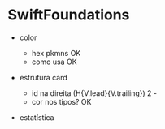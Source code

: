 # SwiftFoundations

- color
  - hex pkmns OK
  - como usa OK

- estrutura card
  - id na direita (H{V.lead}{V.trailing}) 2 - 
  - cor nos tipos? OK

- estatística

